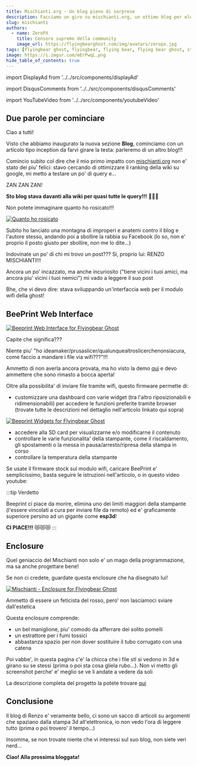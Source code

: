 ```yaml
---
title: Mischianti.org - Un blog pieno di sorprese
description: Facciamo un giro su mischianti.org, un ottimo blog per elettronica, stampa 3d e programmazione. Ci sono anche dei begli articoli dedicati alla Flyingbear Ghost!
slug: mischianti
authors:
  - name: ZeroPX
    title: Censore supremo della community
    image_url: https://flyingbearghost.com/img/avatars/zeropx.jpg
tags: [flyingbear ghost, flyingbear, flying bear, flying bear ghost, stampa 3d, 3d printing, elettronica, programmazione]
image: https://i.imgur.com/mErPwqL.png
hide_table_of_contents: true
---
```


import DisplayAd from '../../src/components/displayAd'

import DisqusComments from '../../src/components/disqusComments'

import YouTubeVideo from '../../src/components/youtubeVideo'

## Due parole per cominciare
Ciao a tutti!

Visto che abbiamo inaugurato la nuova sezione **Blog**, cominciamo con un articolo tipo inception da farvi girare la testa: parleremo di un altro blog!!!

Comincio subito col dire che il mio primo impatto con [mischianti.org](https://www.mischianti.org/) non e' stato dei piu' felici: stavo cercando di ottimizzare il ranking della wiki su google, mi metto a testare un po' di query e...

ZAN ZAN ZAN!

**Sto blog stava davanti alla wiki per quasi tutte le query!!!** 🤯🤯🤯

Non potete immaginare quanto ho rosicato!!!

[ ![Quanto ho rosicato](/img/blog/mischianti/rosicare.png) ](/img/blog/mischianti/rosicare.png)

<!--truncate-->

Subito ho lanciato una montagna di improperi e anatemi contro il blog e l'autore stesso, andando poi a sbollire la rabbia su Facebook (lo so, non e' proprio il posto giusto per sbollire, non me lo dite...)

Indovinate un po' di chi mi trovo un post??? Si, proprio lui: RENZO MISCHIANTI!!!

Ancora un po' incazzato, ma anche incuriosito ("tiene vicini i tuoi amici, ma ancora piu' vicini i tuoi nemici") mi vado a leggere il suo post

Bhe, che vi devo dire: stava sviluppando un'interfaccia web per il modulo wifi della ghost!

<DisplayAd/>

## BeePrint Web Interface

[ ![Beeprint Web Interface for Flyingbear Ghost](/img/blog/mischianti/beeprint.jpg) ](/img/blog/mischianti/beeprint.jpg)

Capite che significa??? 

Niente piu' "ho ideamaker/prusaslicer/qualunquealtroslicerchenonsiacura, come faccio a mandare i file via wifi???"!!!

Ammetto di non averla ancora provata, ma ho visto la demo [qui](http://shorturl.at/rsBDJ) e devo ammettere che sono rimasto a bocca aperta!

Oltre alla possibilita' di inviare file tramite wifi, questo firmware permette di:
* customizzare una dashboard con varie widget (tra l'altro riposizionabili e ridimensionabili) per accedere le funzioni preferite tramite browser (trovate tutte le descrizioni nel dettaglio nell'articolo linkato qui sopra)

[ ![Beeprint Widgets for Flyingbear Ghost](/img/blog/mischianti/beeprint_dashboard.png) ](/img/blog/mischianti/beeprint_dashboard.png)


* accedere alla SD card per visualizzarne e/o modificarne il contenuto
* controllare le varie funzionalita' della stampante, come il riscaldamento, gli spostamenti o la messa in pausa/arresto/ripresa della stampa in corso
* controllare la temperatura della stampante

Se usate il firmware stock sul modulo wifi, caricare BeePrint e' semplicissimo, basta seguire le istruzioni nell'articolo, o in questo video youtube:

<YouTubeVideo
  src="https://www.youtube.com/embed/VzX84yEbjKM"
  title="Test Title"
/>

:::tip Verdetto

Beeprint ci piace da morire, elimina uno dei limiti maggiori della stampante (l'essere vincolati a cura per inviare file da remoto) ed e' graficamente superiore persino ad un gigante come **esp3d**!

**CI PIACE!!!** 😻😻😻
:::

<DisplayAd/>

## Enclosure

Quel geniaccio del Mischianti non solo e' un mago della programmazione, ma sa anche progettare bene!

Se non ci credete, guardate questa enclosure che ha disegnato lui!

[ ![Mischianti - Enclosure for Flyingbear Ghost](/img/blog/mischianti/enclosure_mischianti.jpg) ](/img/blog/mischianti/enclosure_mischianti.jpg)


Ammetto di essere un feticista del rosso, pero' non lasciamoci sviare dall'estetica

Questa enclosure comprende:

* un bel maniglione, piu' comodo da afferrare dei solito pomelli
* un estrattore per i fumi tossici
* abbastanza spazio per non dover sostituire il tubo corrugato con una catena

Poi vabbe', in questa pagina c'e' la chicca che i file stl si vedono in 3d e girano su se stessi (prima o poi sta cosa gliela rubo...). Non vi metto gli screenshot perche' e' meglio se ve li andate a vedere da soli

La descrizione completa del progetto la potete trovare [qui](http://shorturl.at/iIQU2)

## Conclusione

Il blog di Renzo e' veramente bello, ci sono un sacco di articoli su argomenti che spaziano dalla stampa 3d all'elettronica, io non vedo l'ora di leggere tutto (prima o poi trovero' il tempo...)

Insomma, se non trovate niente che vi interessi sul suo blog, non siete veri nerd...

**Ciao! Alla prossima bloggata!**

<DisplayAd/>

<DisqusComments/>